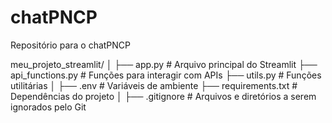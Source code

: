 # chatPNCP
Repositório para o chatPNCP




meu_projeto_streamlit/
│
├── app.py                  # Arquivo principal do Streamlit
├── api_functions.py       # Funções para interagir com APIs
├── utils.py               # Funções utilitárias
│
├── .env                   # Variáveis de ambiente
├── requirements.txt       # Dependências do projeto
│
├── .gitignore             # Arquivos e diretórios a serem ignorados pelo Git
